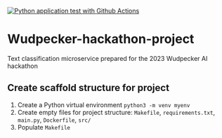 [![Python application test with Github Actions](https://github.com/Corgi239/Wudpecker-hackathon-project/actions/workflows/devops.yml/badge.svg)](https://github.com/Corgi239/Wudpecker-hackathon-project/actions/workflows/devops.yml)

# Wudpecker-hackathon-project
Text classification microservice prepared for the 2023 Wudpecker AI hackathon

## Create scaffold structure for project

1. Create a Python virtual environment `python3 -m venv myenv`
2. Create empty files for project structure: `Makefile`, `requirements.txt`, `main.py`, `Dockerfile`, `src/`
3. Populate `Makefile`
